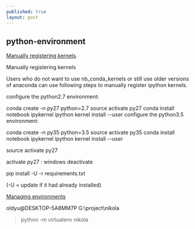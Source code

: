 ```yaml
---
published: true
layout: post
---
```

## python-environment

[Manually registering kernels](http://stackoverflow.com/questions/30492623/using-both-python-2-x-and-python-3-x-in-ipython-notebook). 


Manually registering kernels

Users who do not want to use nb_conda_kernels or still use older versions of anaconda can use following steps to manually register ipython kernels.

configure the python2.7 environment:

conda create -n py27 python=2.7
source activate py27
conda install notebook ipykernel
ipython kernel install --user
configure the python3.5 environment:

conda create -n py35 python=3.5
source activate py35
conda install notebook ipykernel
ipython kernel install --user


source activate py27

activate py27 : windows
deactivate 


pip install -U -r requirements.txt 

(-U = update if it had already installed)


[Managing environments](http://conda.pydata.org/docs/using/envs.html)


oldyu@DESKTOP-5A8MM7P G:\project\nikola
>  python -m virtualenv nikola
